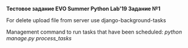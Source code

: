 **Тестовое задание EVO Summer Python Lab'19 Задание №1**


For delete upload file from server use  django-background-tasks

Management command to run tasks that have been scheduled:
    _python manage.py process_tasks_